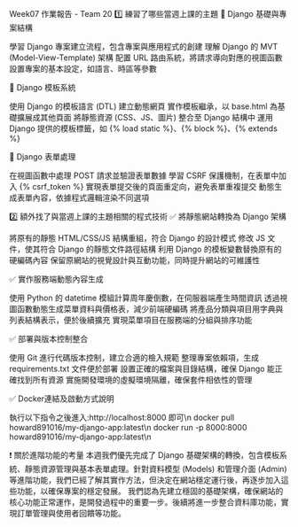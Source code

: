 Week07 作業報告 - Team 20
1️⃣ 練習了哪些當週上課的主題
🔹 Django 基礎與專案結構

學習 Django 專案建立流程，包含專案與應用程式的創建
理解 Django 的 MVT (Model-View-Template) 架構
配置 URL 路由系統，將請求導向對應的視圖函數
設置專案的基本設定，如語言、時區等參數

🔹 Django 模板系統

使用 Django 的模板語言 (DTL) 建立動態網頁
實作模板繼承，以 base.html 為基礎擴展成其他頁面
將靜態資源 (CSS、JS、圖片) 整合至 Django 結構中
運用 Django 提供的模板標籤，如 {% load static %}、{% block %}、{% extends %}

🔹 Django 表單處理

在視圖函數中處理 POST 請求並驗證表單數據
學習 CSRF 保護機制，在表單中加入 {% csrf_token %}
實現表單提交後的頁面重定向，避免表單重複提交
動態生成表單內容，依據程式邏輯渲染不同選項


2️⃣ 額外找了與當週上課的主題相關的程式技術
✅ 將靜態網站轉換為 Django 架構

將原有的靜態 HTML/CSS/JS 結構重組，符合 Django 的設計模式
修改 JS 文件，使其符合 Django 的靜態文件路徑結構
利用 Django 的模板變數替換原有的硬編碼內容
保留原網站的視覺設計與互動功能，同時提升網站的可維護性

✅ 實作服務端動態內容生成

使用 Python 的 datetime 模組計算周年慶倒數，在伺服器端產生時間資訊
透過視圖函數動態生成菜單資料與價格表，減少前端硬編碼
將產品分類與項目用字典與列表結構表示，便於後續擴充
實現菜單項目在服務端的分組與排序功能

✅ 部署與版本控制整合

使用 Git 進行代碼版本控制，建立合適的檢入規範
整理專案依賴項，生成 requirements.txt 文件便於部署
設置正確的檔案與目錄結構，確保 Django 能正確找到所有資源
實施開發環境的虛擬環境隔離，確保套件相依性的管理

✅ Docker連結及啟動方式說明

執行以下指令之後進入:http://localhost:8000 即可\n
docker pull howard891016/my-django-app:latest\n
docker run -p 8000:8000 howard891016/my-django-app:latest\n

❗ 關於進階功能的考量
本週我們優先完成了 Django 基礎架構的轉換，包含模板系統、靜態資源管理與基本表單處理。針對資料模型 (Models) 和管理介面 (Admin) 等進階功能，我們已經了解其實作方法，但決定在網站穩定運行後，再逐步加入這些功能，以確保專案的穩定發展。
我們認為先建立穩固的基礎架構，確保網站的核心功能正常運作，是開發過程中的重要一步。後續將進一步整合資料庫功能，實現訂單管理與使用者回饋等功能。

